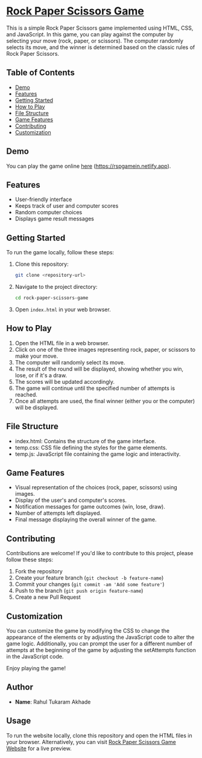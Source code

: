 # [Rock Paper Scissors Game](https://battleofhandss.netlify.app)

This is a simple Rock Paper Scissors game implemented using HTML, CSS, and JavaScript. In this game, you can play against the computer by selecting your move (rock, paper, or scissors). The computer randomly selects its move, and the winner is determined based on the classic rules of Rock Paper Scissors.

## Table of Contents

- [Demo](#demo)
- [Features](#features)
- [Getting Started](#getting-started)
- [How to Play](#how-to-play)
- [File Structure](#file-Structure)
- [Game Features](#game-Features)
- [Contributing](#contributing)
- [Customization](#customization)

## Demo

You can play the game online [here](#) (https://rspgamein.netlify.app).

## Features

- User-friendly interface
- Keeps track of user and computer scores
- Random computer choices
- Displays game result messages

## Getting Started

To run the game locally, follow these steps:

1. Clone this repository:

    ```bash
    git clone <repository-url>
    ```

2. Navigate to the project directory:

    ```bash
    cd rock-paper-scissors-game
    ```

3. Open `index.html` in your web browser.

## How to Play

1. Open the HTML file in a web browser.
2. Click on one of the three images representing rock, paper, or scissors to make your move.
3. The computer will randomly select its move.
4. The result of the round will be displayed, showing whether you win, lose, or if it's a draw.
5. The scores will be updated accordingly.
6. The game will continue until the specified number of attempts is reached.
7. Once all attempts are used, the final winner (either you or the computer) will be displayed.

## File Structure

- index.html: Contains the structure of the game interface.
- temp.css: CSS file defining the styles for the game elements.
- temp.js: JavaScript file containing the game logic and interactivity.

## Game Features

- Visual representation of the choices (rock, paper, scissors) using images.
- Display of the user's and computer's scores.
- Notification messages for game outcomes (win, lose, draw).
- Number of attempts left displayed.
- Final message displaying the overall winner of the game.

## Contributing

Contributions are welcome! If you'd like to contribute to this project, please follow these steps:

1. Fork the repository
2. Create your feature branch (`git checkout -b feature-name`)
3. Commit your changes (`git commit -am 'Add some feature'`)
4. Push to the branch (`git push origin feature-name`)
5. Create a new Pull Request 

## Customization

You can customize the game by modifying the CSS to change the appearance of the elements or by adjusting the JavaScript code to alter the game logic. Additionally, you can prompt the user for a different number of attempts at the beginning of the game by adjusting the setAttempts function in the JavaScript code.

Enjoy playing the game!

## Author

- **Name**: Rahul Tukaram Akhade

## Usage

To run the website locally, clone this repository and open the HTML files in your browser. Alternatively, you can visit [Rock Paper Scissors Game Website](https://battleofhandss.netlify.app) for a live preview.
